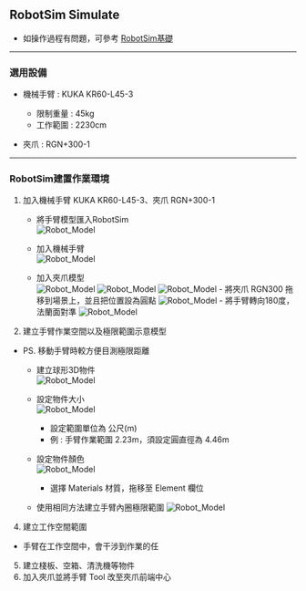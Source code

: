 ## RobotSim Simulate

- 如操作過程有問題，可參考 [RobotSim基礎](https://yazelin.github.io/usc2019-RobotSim/zh-tw/1RobotSimBasic.html)

---
### 選用設備

- 機械手臂 : KUKA KR60-L45-3
	- 限制重量 : 45kg
	- 工作範圍 : 2230cm
	
- 夾爪 : RGN+300-1

---
### RobotSim建置作業環境

1. 加入機械手臂 KUKA KR60-L45-3、夾爪 RGN+300-1
	- 將手臂模型匯入RobotSim                                              
		 ![Robot_Model](./image/RobotSim_Import_Model.png)
		 
	- 加入機械手臂                                                                                   
		![Robot_Model](./image/RobotSim_Import_Robot.png)

	- 加入夾爪模型                                                                                    
		![Robot_Model](./image/RobotSim_Import_New_Asset.png)
		![Robot_Model](./image/RobotSim_Import_RNG300.png)
		![Robot_Model](./image/RobotSim_Set_gripper.png)
			- 將夾爪 RGN300 拖移到場景上，並且把位置設為圓點
		![Robot_Model](./image/RobotSim_Set_Robot_Position.png)
			- 將手臂轉向180度，法蘭面對準
		![Robot_Model](./image/RobotSim_Set_Robot_Tool.png)
		
2. 建立手臂作業空間以及極限範圍示意模型

- PS. 移動手臂時較方便目測極限距離

	- 建立球形3D物件                                                                            
		![Robot_Model](./image/RobotSim_Add_Range_Sphere.png)
		
	- 設定物件大小                                                                                 
		![Robot_Model](./image/RobotSim_Range_Size.png)
		- 設定範圍單位為 公尺(m)
		- 例 : 手臂作業範圍 2.23m，須設定圓直徑為 4.46m            
         
	- 設定物件顏色                                                                                   
		![Robot_Model](./image/RobotSim_Range_Color.png)
		- 選擇 Materials 材質，拖移至 Element 欄位

	- 使用相同方法建立手臂內圈極限範圍
		![Robot_Model](./image/RobotSim_Add_Limit_Sphere.png)

4. 建立工作空間範圍
- 手臂在工作空間中，會干涉到作業的任
5. 建立棧板、空箱、清洗機等物件
6. 加入夾爪並將手臂 Tool 改至夾爪前端中心
<!--stackedit_data:
eyJoaXN0b3J5IjpbNjIzNDM4NTgyLC04MDkzMzE4NjEsLTI3Nz
M5MzIyNSwyMDk3MDYxOTYxLDgxMTI5OTI0NCwtMTI1NDQyMTQ3
MSwtNzAxMDUwMjk1LC00NjE4NTY4MTIsLTY5MTY1MDg0NCwyMD
QxMTY1MDgwLDI5NDU0ODY2NCwtMTM0NjkyMDIxNCwyOTQ1NDg2
NjQsMTE4NzY2NjczLC01OTk5NDMwNTQsMTQ3NTAwMTIyLDgxND
cwMjExNCwtMTQwMTgzODAyNCwxNDM4MjQ1NzEzLDE0NzczNzQ5
NjhdfQ==
-->